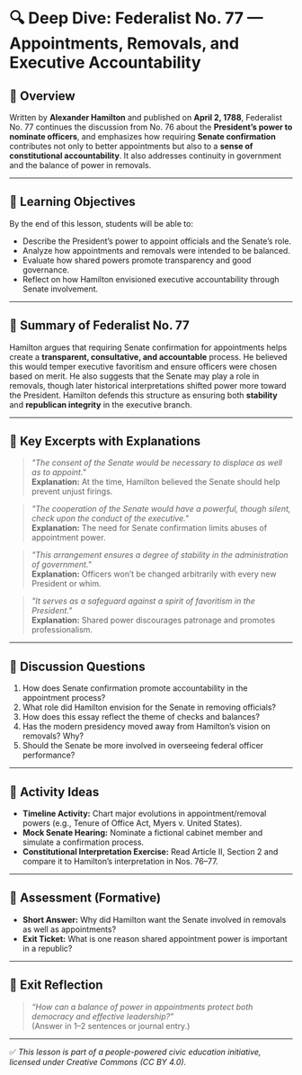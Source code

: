 # 🔍 Deep Dive: Federalist No. 77 — Appointments, Removals, and Executive Accountability

## 🧭 Overview

Written by **Alexander Hamilton** and published on **April 2, 1788**, Federalist No. 77 continues the discussion from No. 76 about the **President’s power to nominate officers**, and emphasizes how requiring **Senate confirmation** contributes not only to better appointments but also to a **sense of constitutional accountability**. It also addresses continuity in government and the balance of power in removals.

---

## 🎯 Learning Objectives

By the end of this lesson, students will be able to:  
- Describe the President’s power to appoint officials and the Senate’s role.  
- Analyze how appointments and removals were intended to be balanced.  
- Evaluate how shared powers promote transparency and good governance.  
- Reflect on how Hamilton envisioned executive accountability through Senate involvement.

---

## 📘 Summary of Federalist No. 77

Hamilton argues that requiring Senate confirmation for appointments helps create a **transparent, consultative, and accountable** process. He believed this would temper executive favoritism and ensure officers were chosen based on merit. He also suggests that the Senate may play a role in removals, though later historical interpretations shifted power more toward the President. Hamilton defends this structure as ensuring both **stability** and **republican integrity** in the executive branch.

---

## 📖 Key Excerpts with Explanations

> *"The consent of the Senate would be necessary to displace as well as to appoint."*  
**Explanation:** At the time, Hamilton believed the Senate should help prevent unjust firings.

> *"The cooperation of the Senate would have a powerful, though silent, check upon the conduct of the executive."*  
**Explanation:** The need for Senate confirmation limits abuses of appointment power.

> *"This arrangement ensures a degree of stability in the administration of government."*  
**Explanation:** Officers won’t be changed arbitrarily with every new President or whim.

> *"It serves as a safeguard against a spirit of favoritism in the President."*  
**Explanation:** Shared power discourages patronage and promotes professionalism.

---

## 💬 Discussion Questions

1. How does Senate confirmation promote accountability in the appointment process?  
2. What role did Hamilton envision for the Senate in removing officials?  
3. How does this essay reflect the theme of checks and balances?  
4. Has the modern presidency moved away from Hamilton’s vision on removals? Why?  
5. Should the Senate be more involved in overseeing federal officer performance?

---

## 🧪 Activity Ideas

- **Timeline Activity:** Chart major evolutions in appointment/removal powers (e.g., Tenure of Office Act, Myers v. United States).  
- **Mock Senate Hearing:** Nominate a fictional cabinet member and simulate a confirmation process.  
- **Constitutional Interpretation Exercise:** Read Article II, Section 2 and compare it to Hamilton’s interpretation in Nos. 76–77.

---

## 📎 Assessment (Formative)

- **Short Answer:** Why did Hamilton want the Senate involved in removals as well as appointments?  
- **Exit Ticket:** What is one reason shared appointment power is important in a republic?

---

## 🏁 Exit Reflection

> *“How can a balance of power in appointments protect both democracy and effective leadership?”*  
(Answer in 1–2 sentences or journal entry.)

---

✅ *This lesson is part of a people-powered civic education initiative, licensed under Creative Commons (CC BY 4.0).*
